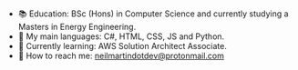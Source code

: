 - :books:  Education: BSc (Hons) in Computer Science and currently studying a Masters in Energy Engineering.
- :speech_balloon: My main languages: C#, HTML, CSS, JS and Python.
- :seedling: Currently learning: AWS Solution Architect Associate.
- :calling: How to reach me: neilmartindotdev@protonmail.com
